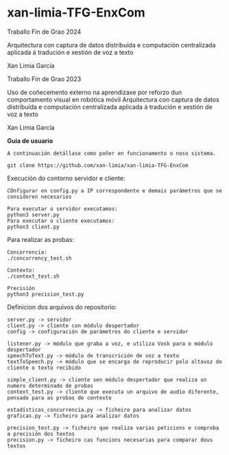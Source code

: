 # xan-limia-TFG-EnxCom

Traballo Fin de Grao 2024 

Arquitectura con captura de datos distribuída e computación centralizada aplicada á tradución e xestión de voz a texto

Xan Limia García

Traballo Fin de Grao 2023 

Uso de coñecemento externo na aprendizaxe por reforzo dun comportamento visual en robótica móvil 
Arquitectura con captura de datos distribuída e computación centralizada aplicada á tradución e xestión de voz a texto

Xan Limia García


**Guia de usuario**

    A continuación detállase como poñer en funcionamento o noso sistema.

    git clone https://github.com/xan-limia/xan-limia-TFG-EnxCom

    
Execución do contorno servidor e cliente:

    COnfigurar en config.py a IP correspondente e demais parámetros que se consideren necesarios

    Para executar o servidor executamos:
    python3 server.py
    Para executar o cliente executamos: 
    python3 client.py



Para realizar as probas:

    Concorrencia:
    ./concurrency_test.sh

    Contexto:
    ./context_test.sh

    Precisión
    python3 precision_test.py

Definicion dos arquivos do repositorio:

    server.py -> servidor
    client.py -> cliente con módulo despertador
    config -> configuración de parámetros do cliente e servidor

    listener.py -> módulo que graba a voz, e utiliza Vosk para o módulo despertador
    speechToText.py -> módulo de transcrición de voz a texto
    textToSpeech.py -> módulo que se encarga de reproducir polo altavoz do cliente o texto recibido

    simple_client.py -> cliente sen módulo despertador que realiza un numero determinado de probas
    context_test.py -> cliente que executa un arquivo de audio diferente, pensado para as probas de contexto

    estadísticas_concurrencia.py -> ficheiro para analizar datos
    graficas.py -> ficheiro para analizar datos

    precision_test.py -> ficheiro que realiza varias peticions e comproba a precisión dos textos
    precision.py -> ficheiro cas funcions necesarias para comparar dous textos

    
    

    

